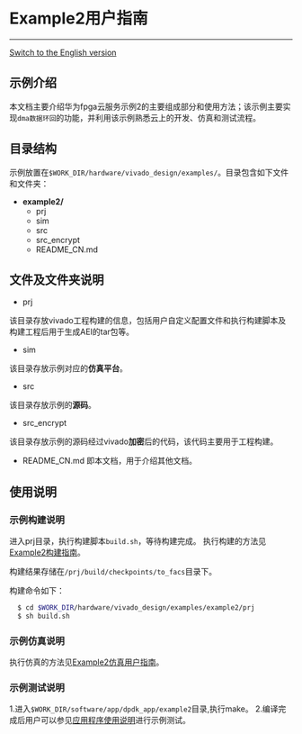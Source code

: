 # Example2用户指南

---

[Switch to the English version](./README.md)

## 示例介绍

本文档主要介绍华为fpga云服务示例2的主要组成部分和使用方法；该示例主要实现`dma数据环回`的功能，并利用该示例熟悉云上的开发、仿真和测试流程。

## 目录结构

示例放置在`$WORK_DIR/hardware/vivado_design/examples/`。目录包含如下文件和文件夹：

- **example2/**
  - prj
  - sim
  - src
  - src_encrypt
  - README_CN.md  

## 文件及文件夹说明

- prj

该目录存放vivado工程构建的信息，包括用户自定义配置文件和执行构建脚本及构建工程后用于生成AEI的tar包等。

- sim

该目录存放示例对应的**仿真平台**。

- src

该目录存放示例的**源码**。

- src_encrypt

该目录存放示例的源码经过vivado**加密**后的代码，该代码主要用于工程构建。

- README_CN.md
  即本文档，用于介绍其他文档。

## 使用说明

### 示例构建说明

进入prj目录，执行构建脚本`build.sh`，等待构建完成。
执行构建的方法见[Example2构建指南](./prj/README_CN.md)。

构建结果存储在`/prj/build/checkpoints/to_facs`目录下。

构建命令如下：

```bash
  $ cd $WORK_DIR/hardware/vivado_design/examples/example2/prj
  $ sh build.sh
```

### 示例仿真说明

执行仿真的方法见[Example2仿真用户指南](./sim/README_CN.md)。

### 示例测试说明

1.进入`$WORK_DIR/software/app/dpdk_app/example2`目录,执行make。
2.编译完成后用户可以参见[应用程序使用说明](../../../../software/app/dpdk_app/README_CN.md)进行示例测试。
